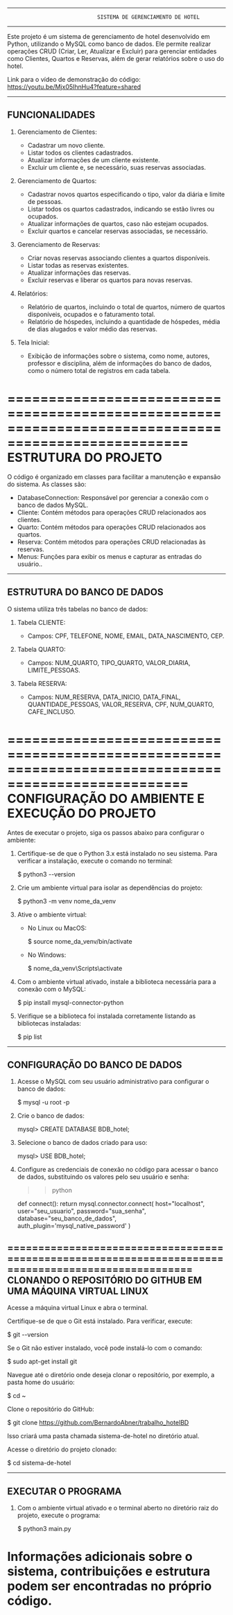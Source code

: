 ----------------------------------------------------------------------------------------------------
                                 SISTEMA DE GERENCIAMENTO DE HOTEL

----------------------------------------------------------------------------------------------------

Este projeto é um sistema de gerenciamento de hotel desenvolvido em Python, utilizando o MySQL como 
banco de dados. Ele permite realizar operações CRUD (Criar, Ler, Atualizar e Excluir) para gerenciar 
entidades como Clientes, Quartos e Reservas, além de gerar relatórios sobre o uso do hotel.

Link para o vídeo de demonstração do código: https://youtu.be/Mjx05IhnHu4?feature=shared

----------------------------------------------------------------------------------------------------
FUNCIONALIDADES
----------------------------------------------------------------------------------------------------

1. Gerenciamento de Clientes:
   - Cadastrar um novo cliente.
   - Listar todos os clientes cadastrados.
   - Atualizar informações de um cliente existente.
   - Excluir um cliente e, se necessário, suas reservas associadas.

2. Gerenciamento de Quartos:
   - Cadastrar novos quartos especificando o tipo, valor da diária e limite de pessoas.
   - Listar todos os quartos cadastrados, indicando se estão livres ou ocupados.
   - Atualizar informações de quartos, caso não estejam ocupados.
   - Excluir quartos e cancelar reservas associadas, se necessário.

3. Gerenciamento de Reservas:

   - Criar novas reservas associando clientes a quartos disponíveis.
   - Listar todas as reservas existentes.
   - Atualizar informações das reservas.
   - Excluir reservas e liberar os quartos para novas reservas.

4. Relatórios:
   - Relatório de quartos, incluindo o total de quartos, número de quartos disponíveis, ocupados 
     e o faturamento total.
   - Relatório de hóspedes, incluindo a quantidade de hóspedes, média de dias alugados e valor médio 
     das reservas.

5. Tela Inicial:
   - Exibição de informações sobre o sistema, como nome, autores, professor e disciplina, além de 
     informações do banco de dados, como o número total de registros em cada tabela.

====================================================================================================
ESTRUTURA DO PROJETO
====================================================================================================

O código é organizado em classes para facilitar a manutenção e expansão do sistema. As classes são:

- DatabaseConnection: Responsável por gerenciar a conexão com o banco de dados MySQL.
- Cliente: Contém métodos para operações CRUD relacionados aos clientes.
- Quarto: Contém métodos para operações CRUD relacionados aos quartos.
- Reserva: Contém métodos para operações CRUD relacionadas às reservas.
- Menus: Funções para exibir os menus e capturar as entradas do usuário..

----------------------------------------------------------------------------------------------------
ESTRUTURA DO BANCO DE DADOS
----------------------------------------------------------------------------------------------------

O sistema utiliza três tabelas no banco de dados:

1. Tabela CLIENTE:
   - Campos: CPF, TELEFONE, NOME, EMAIL, DATA_NASCIMENTO, CEP.

2. Tabela QUARTO:
   - Campos: NUM_QUARTO, TIPO_QUARTO, VALOR_DIARIA, LIMITE_PESSOAS.

3. Tabela RESERVA:
   - Campos: NUM_RESERVA, DATA_INICIO, DATA_FINAL, QUANTIDADE_PESSOAS, VALOR_RESERVA, CPF, 
     NUM_QUARTO, CAFE_INCLUSO.

====================================================================================================
CONFIGURAÇÃO DO AMBIENTE E EXECUÇÃO DO PROJETO
====================================================================================================

Antes de executar o projeto, siga os passos abaixo para configurar o ambiente:

1. Certifique-se de que o Python 3.x está instalado no seu sistema. Para verificar a instalação, 
   execute o comando no terminal:

   $ python3 --version

2. Crie um ambiente virtual para isolar as dependências do projeto:

   $ python3 -m venv nome_da_venv

3. Ative o ambiente virtual:

   - No Linux ou MacOS:

     $ source nome_da_venv/bin/activate

   - No Windows:

     $ nome_da_venv\Scripts\activate

4. Com o ambiente virtual ativado, instale a biblioteca necessária para a conexão com o MySQL:

   $ pip install mysql-connector-python

5. Verifique se a biblioteca foi instalada corretamente listando as bibliotecas instaladas:

   $ pip list

----------------------------------------------------------------------------------------------------
CONFIGURAÇÃO DO BANCO DE DADOS
----------------------------------------------------------------------------------------------------

1. Acesse o MySQL com seu usuário administrativo para configurar o banco de dados:

   $ mysql -u root -p

2. Crie o banco de dados:

   mysql> CREATE DATABASE BDB_hotel;

3. Selecione o banco de dados criado para uso:

   mysql> USE BDB_hotel;

4. Configure as credenciais de conexão no código para acessar o banco de dados, substituindo os 
   valores pelo seu usuário e senha:

   >> python

   def connect():
       return mysql.connector.connect(
           host="localhost",
           user="seu_usuario",
           password="sua_senha",
           database="seu_banco_de_dados",
           auth_plugin='mysql_native_password'
       )

==================================================================================================== 
CLONANDO O REPOSITÓRIO DO GITHUB EM UMA MÁQUINA VIRTUAL LINUX
----------------------------------------------------------------------------------------------------

Acesse a máquina virtual Linux e abra o terminal.

Certifique-se de que o Git está instalado. Para verificar, execute:

$ git --version

Se o Git não estiver instalado, você pode instalá-lo com o comando:

$ sudo apt-get install git

Navegue até o diretório onde deseja clonar o repositório, por exemplo, a pasta home do usuário:

$ cd ~

Clone o repositório do GitHub:

$ git clone https://github.com/BernardoAbner/trabalho_hotelBD

Isso criará uma pasta chamada sistema-de-hotel no diretório atual.

Acesse o diretório do projeto clonado:

$ cd sistema-de-hotel

------------------------------------------------------------------------------------------------------
EXECUTAR O PROGRAMA
------------------------------------------------------------------------------------------------------

1. Com o ambiente virtual ativado e o terminal aberto no diretório raiz do projeto, execute o programa:

   $ python3 main.py

Informações adicionais sobre o sistema, contribuições e estrutura podem ser encontradas no próprio código.
=======================================================================================================
